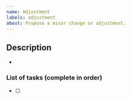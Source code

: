 ```yaml
---
name: Adjustment
labels: adjustment
about: Propose a minor change or adjustment.
---
```


## Description
- 

### List of tasks (complete in order)
- [ ] 